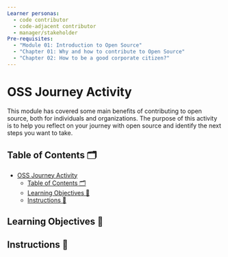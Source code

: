 ```yaml
---
Learner personas:
  - code contributor
  - code-adjacent contributor
  - manager/stakeholder
Pre-requisites:
  - "Module 01: Introduction to Open Source"
  - "Chapter 01: Why and how to contribute to Open Source"
  - "Chapter 02: How to be a good corporate citizen?"
---
```


# OSS Journey Activity

This module has covered some main benefits of contributing to open source, both for individuals and organizations. The purpose of this activity is to help you reflect on your journey with open source and identify the next steps you want to take.

## Table of Contents 🗂️

- [OSS Journey Activity](#oss-journey-activity)
  - [Table of Contents 🗂️](#table-of-contents-️)
  - [Learning Objectives 🧠](#learning-objectives-)
  - [Instructions 📝](#instructions-)

## Learning Objectives 🧠

## Instructions 📝

